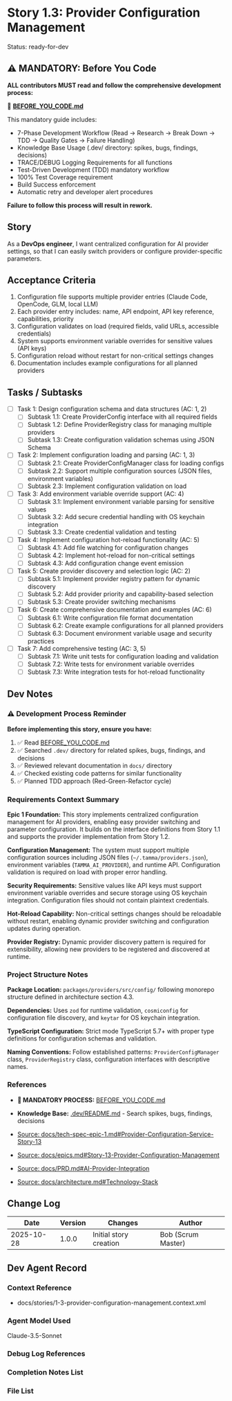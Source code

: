 # Story 1.3: Provider Configuration Management

Status: ready-for-dev

## ⚠️ MANDATORY: Before You Code

**ALL contributors MUST read and follow the comprehensive development process:**

📖 **[BEFORE_YOU_CODE.md](../../BEFORE_YOU_CODE.md)**

This mandatory guide includes:
- 7-Phase Development Workflow (Read → Research → Break Down → TDD → Quality Gates → Failure Handling)
- Knowledge Base Usage (.dev/ directory: spikes, bugs, findings, decisions)
- TRACE/DEBUG Logging Requirements for all functions
- Test-Driven Development (TDD) mandatory workflow
- 100% Test Coverage requirement
- Build Success enforcement
- Automatic retry and developer alert procedures

**Failure to follow this process will result in rework.**

## Story

As a **DevOps engineer**,
I want centralized configuration for AI provider settings,
so that I can easily switch providers or configure provider-specific parameters.

## Acceptance Criteria

1. Configuration file supports multiple provider entries (Claude Code, OpenCode, GLM, local LLM)
2. Each provider entry includes: name, API endpoint, API key reference, capabilities, priority
3. Configuration validates on load (required fields, valid URLs, accessible credentials)
4. System supports environment variable overrides for sensitive values (API keys)
5. Configuration reload without restart for non-critical settings changes
6. Documentation includes example configurations for all planned providers

## Tasks / Subtasks

- [ ] Task 1: Design configuration schema and data structures (AC: 1, 2)
  - [ ] Subtask 1.1: Create ProviderConfig interface with all required fields
  - [ ] Subtask 1.2: Define ProviderRegistry class for managing multiple providers
  - [ ] Subtask 1.3: Create configuration validation schemas using JSON Schema
- [ ] Task 2: Implement configuration loading and parsing (AC: 1, 3)
  - [ ] Subtask 2.1: Create ProviderConfigManager class for loading configs
  - [ ] Subtask 2.2: Support multiple configuration sources (JSON files, environment variables)
  - [ ] Subtask 2.3: Implement configuration validation on load
- [ ] Task 3: Add environment variable override support (AC: 4)
  - [ ] Subtask 3.1: Implement environment variable parsing for sensitive values
  - [ ] Subtask 3.2: Add secure credential handling with OS keychain integration
  - [ ] Subtask 3.3: Create credential validation and testing
- [ ] Task 4: Implement configuration hot-reload functionality (AC: 5)
  - [ ] Subtask 4.1: Add file watching for configuration changes
  - [ ] Subtask 4.2: Implement hot-reload for non-critical settings
  - [ ] Subtask 4.3: Add configuration change event emission
- [ ] Task 5: Create provider discovery and selection logic (AC: 2)
  - [ ] Subtask 5.1: Implement provider registry pattern for dynamic discovery
  - [ ] Subtask 5.2: Add provider priority and capability-based selection
  - [ ] Subtask 5.3: Create provider switching mechanisms
- [ ] Task 6: Create comprehensive documentation and examples (AC: 6)
  - [ ] Subtask 6.1: Write configuration file format documentation
  - [ ] Subtask 6.2: Create example configurations for all planned providers
  - [ ] Subtask 6.3: Document environment variable usage and security practices
- [ ] Task 7: Add comprehensive testing (AC: 3, 5)
  - [ ] Subtask 7.1: Write unit tests for configuration loading and validation
  - [ ] Subtask 7.2: Write tests for environment variable overrides
  - [ ] Subtask 7.3: Write integration tests for hot-reload functionality

## Dev Notes

### ⚠️ Development Process Reminder

**Before implementing this story, ensure you have:**
1. ✅ Read [BEFORE_YOU_CODE.md](../../BEFORE_YOU_CODE.md)
2. ✅ Searched `.dev/` directory for related spikes, bugs, findings, and decisions
3. ✅ Reviewed relevant documentation in `docs/` directory
4. ✅ Checked existing code patterns for similar functionality
5. ✅ Planned TDD approach (Red-Green-Refactor cycle)


### Requirements Context Summary

**Epic 1 Foundation:** This story implements centralized configuration management for AI providers, enabling easy provider switching and parameter configuration. It builds on the interface definitions from Story 1.1 and supports the provider implementation from Story 1.2.

**Configuration Management:** The system must support multiple configuration sources including JSON files (`~/.tamma/providers.json`), environment variables (`TAMMA_AI_PROVIDER`), and runtime API. Configuration validation is required on load with proper error handling.

**Security Requirements:** Sensitive values like API keys must support environment variable overrides and secure storage using OS keychain integration. Configuration files should not contain plaintext credentials.

**Hot-Reload Capability:** Non-critical settings changes should be reloadable without restart, enabling dynamic provider switching and configuration updates during operation.

**Provider Registry:** Dynamic provider discovery pattern is required for extensibility, allowing new providers to be registered and discovered at runtime.

### Project Structure Notes

**Package Location:** `packages/providers/src/config/` following monorepo structure defined in architecture section 4.3.

**Dependencies:** Uses `zod` for runtime validation, `cosmiconfig` for configuration file discovery, and `keytar` for OS keychain integration.

**TypeScript Configuration:** Strict mode TypeScript 5.7+ with proper type definitions for configuration schemas and validation.

**Naming Conventions:** Follow established patterns: `ProviderConfigManager` class, `ProviderRegistry` class, configuration interfaces with descriptive names.

### References

- **🔴 MANDATORY PROCESS:** [BEFORE_YOU_CODE.md](../../BEFORE_YOU_CODE.md)
- **Knowledge Base:** [.dev/README.md](../../.dev/README.md) - Search spikes, bugs, findings, decisions

- [Source: docs/tech-spec-epic-1.md#Provider-Configuration-Service-Story-13](F:\Code\Repos\Tamma\docs\tech-spec-epic-1.md#Provider-Configuration-Service-Story-13)
- [Source: docs/epics.md#Story-13-Provider-Configuration-Management](F:\Code\Repos\Tamma\docs\epics.md#Story-13-Provider-Configuration-Management)
- [Source: docs/PRD.md#AI-Provider-Integration](F:\Code\Repos\Tamma\docs\PRD.md#AI-Provider-Integration)
- [Source: docs/architecture.md#Technology-Stack](F:\Code\Repos\Tamma\docs\architecture.md#Technology-Stack)

## Change Log

| Date | Version | Changes | Author |
|------|---------|----------|--------|
| 2025-10-28 | 1.0.0 | Initial story creation | Bob (Scrum Master) |

## Dev Agent Record

### Context Reference

- docs/stories/1-3-provider-configuration-management.context.xml

### Agent Model Used

Claude-3.5-Sonnet

### Debug Log References

### Completion Notes List

### File List
